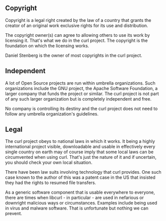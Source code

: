 ## Copyright

Copyright is a legal right created by the law of a country that grants the
creator of an original work exclusive rights for its use and distribution.

The copyright owner(s) can agree to allowing others to use its work by
licensing it. That's what we do in the curl project. The copyright is the
foundation on which the licensing works.

Daniel Stenberg is the owner of most copyrights in the curl project.

## Independent

A lot of Open Source projects are run within umbrella organizations. Such
organizations include the GNU project, the Apache Software Foundation, a
larger company that funds the project or similar. The curl project is not part
of any such larger organization but is completely independent and free.

No company is controlling its destiny and the curl project does not need to
follow any umbrella organization's guidelines.

## Legal

The curl project obeys to national laws in which it works. It being a highly
international project visible, downloadable and usable in effectively every
single country on earth may of course imply that some local laws can be
circumvented when using curl. That's just the nature of it and if uncertain,
you should check your own local situation.

There have been law suits involving technology that curl provides. One such
case known to the author of this was a patent case in the US that insisted
they had the rights to resumed file transfers.

As a generic software component that is usable everywhere to everyone, there
are times when libcurl - in particular - are used in nefarious or downright
malicious ways or circumstances. Examples include being used in virus and
malware software. That is unfortunate but nothing we can prevent.
